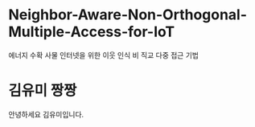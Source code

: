 # Neighbor-Aware-Non-Orthogonal-Multiple-Access-for-IoT
에너지 수확 사물 인터넷을 위한 이웃 인식 비 직교 다중 접근 기법

# 김유미 짱짱

안녕하세요 김유미입니다.

